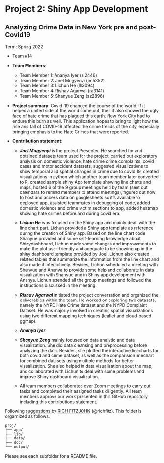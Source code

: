 # Project 2: Shiny App Development

## Analyzing Crime Data in New York pre and post-Covid19 
Term: Spring 2022

+ Team #14
+ **Team Members**:
	+ Team Member 1: Ananya Iyer (ai2446)
	+ Team Member 2: Joel Mugyenyi (jm5352)
	+ Team Member 3: Lichun He (lh3094)
	+ Team Member 4: Rishav Agarwal (ra3141)
	+ Team Member 5: Shanyue Zeng (sz2896)

+ **Project summary**: Covid-19 changed the course of the world. If it helped a united side of the world come out, then it also showed the ugly face of hate crime that has plagued this earth. New York City had to endure this burn as well. This application hopes to bring to light how the rise and fall of COVID-19 affected the crime trends of the city, especially bringing emphasis to the Hate Crimes that were reported.

+ **Contribution statement**: 

	+ ***Joel Mugyenyi*** is the project Presenter. He searched for and obtained datasets team used for the project, carried out exploratory analysis on domestic violence, 	hate crime crime complaints, covid cases and motor accident datasets, suggested visualizations to show temporal and spatial changes in crime due to covid 19, created 		visualizations in python which another team member later converted to R, created sample shiny App template showing line charts and maps, hosted 6 of the 9 group 		meetings held by team (sent out calendars to remind members to attend meetings), figured out how to host and access data on googlesheets so it’s available to deployed 		app, assisted teammates in debugging of code, added domestic violence and crime victim sections to app, added heatmap showing hate crimes before and during covid era.
	+ ***Lichun He*** was focused on the Shiny app and mainly dealt with the line chart part. Lichun provided a Shiny app template as reference during the creation of Shiny 	 app. Based on the line chart code Shanyue provided and some self-learning knowledge about Shinydashboard, Lichun made some changes and improvements to make the plot 		user-friendly and adequate to be showing up in the shiny dashboard template provided by Joel. Lichun also created related tables that summarize the information from the 	 line chart and also made it interactively. Besides, Lichun scheduled a meeting with Shanyue and Ananya to provide some help and collaborate in data visualization with  	 Shanyue and in Shiny app development with Ananya. Lichun attended all the group meetings and followed the instructions discussed in the meeting.        
	+ ***Rishav Agarwal*** initiated the project conversation and organized the deliverables within the team. He worked on exploring two datasets, namely the NYPD Hate 		Crime dataset and the NYPD Complaint Dataset. He was majorly involved in creating spatial visualizations using two different mapping techniques (leaflet and cloud-based 	 ggmap).   
	+ ***Ananya Iyer*** 
	+ ***Shanyue Zeng*** mainly focused on data analytic and data visualization. She did data cleansing and preprocessing before analyzing the data. Besides, she plotted 	         the interactive linecharts for both covid and crime dataset, as well as the comparision linechart for combined datasets using multiple methods for better visualization. 	  She also helped in data visualization about the map, and collaborated with Lichun to deal with some problems and improve Shiny dashboard visualization.    
	
	+ All team members collaborated over Zoom meetings to carry out tasks and completed their assigned tasks diligently. All team members approve our work presented in this 	 GitHub repository including this contributions statement. 

Following [suggestions](http://nicercode.github.io/blog/2013-04-05-projects/) by [RICH FITZJOHN](http://nicercode.github.io/about/#Team) (@richfitz). This folder is orgarnized as follows.

```
proj/
├── app/
├── lib/
├── data/
├── doc/
└── output/
```

Please see each subfolder for a README file.

